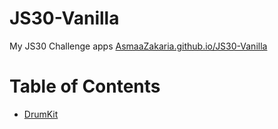 # JS30-Vanilla
My JS30 Challenge apps [AsmaaZakaria.github.io/JS30-Vanilla](https://AsmaaZakaria.github.io/JS30-Vanilla)

# Table of Contents
- [DrumKit](./1-DrumKit)
